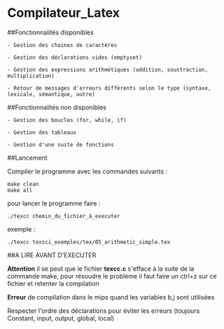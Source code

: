 # Compilateur_Latex

##Fonctionnalités disponibles

	- Gestion des chaines de caractères

	- Gestion des déclarations vides (emptyset)

	- Gestion des expressions arithmétiques (addition, soustraction, multiplication)

	- Retour de messages d'erreurs différents selon le type (syntaxe, lexicale, sémantique, autre)


##Fonctionnalités non disponibles

	- Gestion des boucles (for, while, if)

	- Gestion des tableaux 

	- Gestion d'une suite de fonctions 

##Lancement

Compiler le programme avec les commandes suivants :

```
make clean
make all
```
pour lancer le programme faire : 

```
./texcc chemin_du_fichier_à_executer
```

exemple : 
```
./texcc texsci_exemples/tex/05_arithmetic_simple.tex
```
##A LIRE AVANT D'EXECUTER  

**Attention** il se peut que le fichier **texcc.c** s'efface à la suite de la commande make, pour résoudre le problème il faut faire un ctrl+z sur ce fichier et retenter la compilation 

**Erreur** de compilation dans le mips quand les variables b,j sont utilisées 

Respecter l'ordre des déclarations pour éviter les erreurs (toujours Constant, input, output, global, local) 
